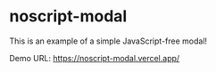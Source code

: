 # noscript-modal

This is an example of a simple JavaScript-free modal!

Demo URL: https://noscript-modal.vercel.app/
